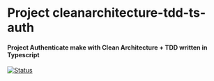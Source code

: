 # Project cleanarchitecture-tdd-ts-auth

#### Project Authenticate make with Clean Architecture + TDD written in Typescript

[![Status](https://img.shields.io/badge/status-started-informational.svg)]()
